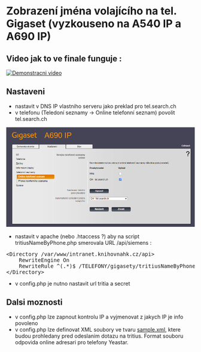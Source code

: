 # Zobrazení jména volajícího na tel. Gigaset (vyzkouseno na A540 IP a A690 IP)

## Video jak to ve finale funguje :

[![Demonstracni video](https://img.youtube.com/vi/TH9A381Ewss/0.jpg)](https://www.youtube.com/watch?v=TH9A381Ewss)

## Nastaveni
- nastavit v DNS IP vlastniho serveru jako preklad pro tel.search.ch 
- v telefonu (Teledoní seznamy -> Online telefonní seznam) povolit tel.search.ch 
<img src="https://raw.githubusercontent.com/PetrJandl/searchNameByPhoneOnGigaset/95b28e4ca5d1a8d3ae8e88a5377d08b1da7f613d/doc/nastaveni.png">

- nastavit v apache (nebo .htaccess ?) aby na script tritiusNameByPhone.php smerovala URL /api/siemens :

<pre>
&lt;Directory /var/www/intranet.knihovnahk.cz/api&gt;
    RewriteEngine On
    RewriteRule ^(.*)$ /TELEFONY/gigasety/tritiusNameByPhone.php/$1 [L]
&lt;/Directory&gt;
</pre>

- v config.php je nutno nastavit url tritia a secret

## Dalsi moznosti
- v config.php lze zapnout kontrolu IP a vyjmenovat z jakych IP je info povoleno
- v config.php lze definovat XML soubory ve tvaru <a href="https://github.com/PetrJandl/searchNameByPhoneOnGigaset/blob/main/doc/sample.xml">sample.xml</a>, ktere budou prohledany pred odeslanim dotazu na tritius. Format souboru odpovida online adresari pro telefony Yeastar.
